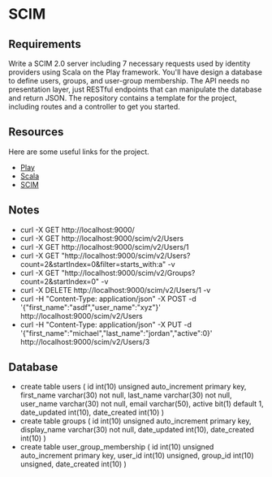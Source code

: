 # SCIM

## Requirements
Write a SCIM 2.0 server including 7 necessary requests used by identity providers using Scala on the Play framework. You'll have design a database to define users, groups, and user-group membership. The API needs no presentation layer, just RESTful endpoints that can manipulate the database and return JSON. The repository contains a template for the project, including routes and a controller to get you started.

## Resources
Here are some useful links for the project.
* [Play](https://www.playframework.com/)
* [Scala](http://www.scala-lang.org/documentation/)
* [SCIM](http://www.simplecloud.info/)

## Notes
* curl -X GET http://localhost:9000/
* curl -X GET http://localhost:9000/scim/v2/Users
* curl -X GET http://localhost:9000/scim/v2/Users/1
* curl -X GET "http://localhost:9000/scim/v2/Users?count=2&startIndex=0&filter=starts_with:a" -v
* curl -X GET "http://localhost:9000/scim/v2/Groups?count=2&startIndex=0" -v
* curl -X DELETE http://localhost:9000/scim/v2/Users/1 -v
* curl -H "Content-Type: application/json" -X POST -d '{"first_name":"asdf","user_name":"xyz"}' http://localhost:9000/scim/v2/Users
* curl -H "Content-Type: application/json" -X PUT -d '{"first_name":"michael","last_name":"jordan","active":0}' http://localhost:9000/scim/v2/Users/3

## Database
* create table users (
     id int(10) unsigned auto_increment primary key,
     first_name varchar(30) not null,
     last_name varchar(30) not null,
     user_name varchar(30) not null,
     email varchar(50),
     active bit(1) default 1,
     date_updated int(10),
     date_created int(10)
  )
* create table groups (
     id int(10) unsigned auto_increment primary key,
     display_name varchar(30) not null,
     date_updated int(10),
     date_created int(10)
  )
* create table user_group_membership (
     id int(10) unsigned auto_increment primary key,
     user_id int(10) unsigned,
     group_id int(10) unsigned,
     date_created int(10)
  )